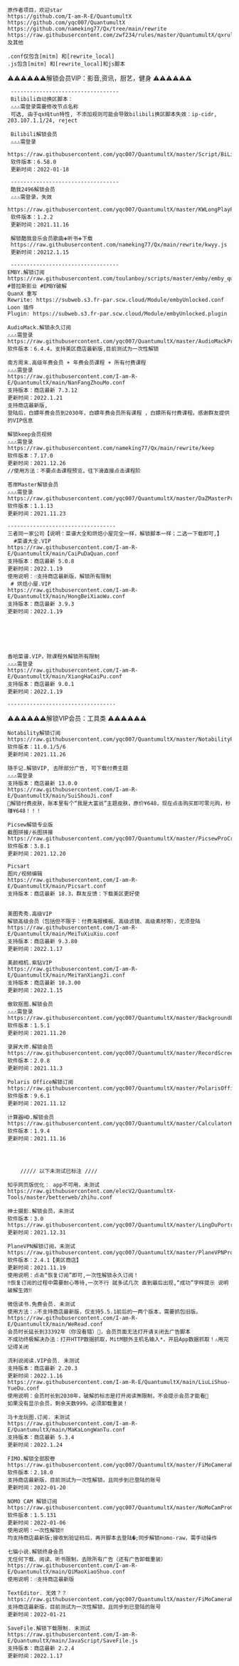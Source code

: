     原作者项目，欢迎star
    https://github.com/I-am-R-E/QuantumultX
    https://github.com/yqc007/QuantumultX
    https://github.com/nameking77/Qx/tree/main/rewrite
    https://raw.githubusercontent.com/zwf234/rules/master/QuantumultX/qxrules.conf 及其他
    
    .conf仅包含[mitm] 和[rewrite_local]
    .js包含[mitm] 和[rewrite_local]和js脚本
    
    
⚠️⚠️⚠️⚠️⚠️⚠️解锁会员VIP：影音,资讯，厨艺，健身 ⚠️⚠️⚠️⚠️⚠️⚠️
    
     ----------------------------------
     Bilibili自动换区脚本：
     ⚠️⚠️⚠️需登录需要修改节点名称
     可选, 由于qx纯tun特性, 不添加规则可能会导致bilibili换区脚本失效：ip-cidr, 203.107.1.1/24, reject
     
     Bilibili解锁会员
     ⚠️⚠️⚠️需登录
     https://raw.githubusercontent.com/yqc007/QuantumultX/master/Script/BiLiBiLiBVIPCrack.js
     软件版本：6.58.0
     更新时间：2022-01-18
     
     ----------------------------------
     酷我2496解锁会员
     ⚠️⚠️⚠️需登录，失效
     https://raw.githubusercontent.com/yqc007/QuantumultX/master/KWLongPlayProCrack.js
     软件版本：1.2.2
     更新时间：2021.11.16
     
     解锁酷我音乐会员歌曲➕听书➕下载
     https://raw.githubusercontent.com/nameking77/Qx/main/rewrite/kwyy.js
     更新时间：20212.1.15
     
     ----------------------------------
    EMBY.解锁订阅
    https://raw.githubusercontent.com/toulanboy/scripts/master/emby/emby_quan.conf
    #普拉斯影业 #EMBY破解 
    QuanX 重写
    Rewrite: https://subweb.s3.fr-par.scw.cloud/Module/embyUnlocked.conf
    Loon 插件
    Plugin: https://subweb.s3.fr-par.scw.cloud/Module/embyUnlocked.plugin

    AudioMack.解锁永久订阅
    ⚠️⚠️⚠️需登录
    https://raw.githubusercontent.com/yqc007/QuantumultX/master/AudioMackProCrack.js
    软件版本：6.4.4，支持美区商店最新版,目前测试为一次性解锁
        
    南方周末.高级年费会员 + 年费会员课程 + 所有付费课程
    ⚠️⚠️⚠️需登录
    https://raw.githubusercontent.com/I-am-R-E/QuantumultX/main/NanFangZhouMo.conf
    支持版本：商店最新 7.3.12
    更新时间：2022.1.21
    支持商店最新版,
    登陆后，白嫖年费会员到2030年，白嫖年费会员所有课程 ，白嫖所有付费课程。感谢群友提供的VIP信息
    
    解锁keep会员视频
    ⚠️⚠️⚠️需登录
    https://raw.githubusercontent.com/nameking77/Qx/main/rewrite/keep
    软件版本：7.17.0
    更新时间：2021.12.26
    //使用方法：不要点击课程预览，往下滑直接点击课程阶
    
    答岸Master解锁会员
    ⚠️⚠️⚠️需登录
    https://raw.githubusercontent.com/yqc007/QuantumultX/master/DaZMasterProCrack.js
    软件版本：1.1.13
    更新时间：2021.11.23
    
    ----------------------------------  
    三者同一家公司【说明：菜谱大全和烘焙小屋完全一样，解锁脚本一样；二选一下载即可,】
      #菜谱大全.VIP
    https://raw.githubusercontent.com/I-am-R-E/QuantumultX/main/CaiPuDaQuan.conf
    支持版本：商店最新 5.0.8
    更新时间：2022.1.19
    使用说明：☝️支持商店最新版，解锁所有限制
     # 烘焙小屋.VIP
    https://raw.githubusercontent.com/I-am-R-E/QuantumultX/main/HongBeiXiaoWu.conf
    支持版本：商店最新 3.9.3
    更新时间：2022.1.19
    
    
    



    香哈菜谱.VIP，除课程外解锁所有限制
    ⚠️⚠️⚠️需登录
    https://raw.githubusercontent.com/I-am-R-E/QuantumultX/main/XiangHaCaiPu.conf
    支持版本：商店最新 9.0.1
    更新时间：2022.1.19

    ----------------------------------
        
        
        
        
⚠️⚠️⚠️⚠️⚠️⚠️解锁VIP会员：工具类 ⚠️⚠️⚠️⚠️⚠️⚠️
    
    Notability解锁订阅
    https://raw.githubusercontent.com/yqc007/QuantumultX/master/NotabilityProCrack.js
    软件版本：11.0.1/5/6
    更新时间：2021.11.26

    随手记.解锁VIP, 去除部分广告, 可下载付费主题
    ⚠️⚠️⚠️需登录
    支持版本：商店最新 13.0.0
    https://raw.githubusercontent.com/I-am-R-E/QuantumultX/main/SuiShouJi.conf
    🎉解锁付费皮肤，账本里有个“我是大富翁”主题皮肤，原价¥648，现在点击购买即可零元购，秒赚¥648！！！
    
    Picsew解锁专业版
    截图拼接/长图拼接
    https://raw.githubusercontent.com/yqc007/QuantumultX/master/PicsewProCrack.js
    软件版本：3.8.1
    更新时间：2021.12.20
    
    Picsart
    图片/视频编辑
    https://raw.githubusercontent.com/I-am-R-E/QuantumultX/main/Picsart.conf
    支持版本：商店最新 18.3，群友反馈：下载美区更好使
    
    
    美图秀秀.高级VIP
    解锁高级会员（包括但不限于：付费海报模板、高级滤镜、高级素材等），无须登陆
    https://raw.githubusercontent.com/I-am-R-E/QuantumultX/main/MeiTuXiuXiu.conf
    支持版本：商店最新 9.3.80
    更新时间：2022.1.17
    
    美颜相机.紫钻VIP
    https://raw.githubusercontent.com/I-am-R-E/QuantumultX/main/MeiYanXiangJi.conf
    支持版本：商店最新 10.3.00
    更新时间：2022.1.15
    
    傲软抠图.解锁会员
    ⚠️⚠️⚠️需登录
    https://raw.githubusercontent.com/yqc007/QuantumultX/master/BackgroundEraserProCrack.js
    软件版本：1.5.1
    更新时间：2021.11.20
      
    录屏大师.解锁会员
    https://raw.githubusercontent.com/yqc007/QuantumultX/master/RecordScreenProCrack.js
    软件版本：2.0.8
    更新时间：2021.11.3
    
    Polaris Office解锁订阅
    https://raw.githubusercontent.com/yqc007/QuantumultX/master/PolarisOfficeProCrack.js
    软件版本：9.6.1
    更新时间：2021.11.12
    
    计算器HD.解锁会员
    https://raw.githubusercontent.com/yqc007/QuantumultX/master/CalculatorHDProCrack.js
    软件版本：1.9.4
    更新时间：2021.11.16
    
    

    
        ///// 以下未测试已标注 ////
        
    知乎网页版优化： app不可用，未测试
    https://raw.githubusercontent.com/elecV2/QuantumultX-Tools/master/betterweb/zhihu.conf
    
    绅士摄影.解锁会员，未测试
    软件版本：3.0
    https://raw.githubusercontent.com/yqc007/QuantumultX/master/LingDuPortraitProCrack.js
    更新时间：2021.12.31
    
    PlaneVPN解锁订阅，未测试
    https://raw.githubusercontent.com/yqc007/QuantumultX/master/PlaneVPNProCrack.js
    软件版本：2.4.1【美区商店】
    更新时间：2021.11.19
    使用说明：点击“恢复订阅”即可,一次性解锁永久订阅！
    ‼恢复订阅的过程中需要耐心等待,一次不行 就多试几次 直到最后出现,“成功”字样提示 说明破解生效‼
    
    微信读书.免费会员. 未测试
    使用方法：⚠️不支持商店最新版，仅支持5.5.1前后的一两个版本，需要抓包旧版。
    https://raw.githubusercontent.com/I-am-R-E/QuantumultX/main/WeRead.conf
    会员时长延长到33392年（你没看错）🎉，会员页面无法打开请关闭去广告脚本
    不成功终极解决办法：打开HTTP数据抓取，MitM额外主机名输入*，开启App数据抓取！⚠️用完记得关闭
    
    流利说阅读.VIP会员. 未测试
    支持版本：商店最新 2.20.3
    更新时间：2022.1.16
    https://raw.githubusercontent.com/I-am-R-E/QuantumultX/main/LiuLiShuo-YueDu.conf
    使用说明：会员时长到2030年，破解的标志是打开阅读🈚️限制，不会提示会员才能看🎉
    如果没有显示会员，剩余天数999。必须卸载重装！
        
    马卡龙玩图.订阅. 未测试
    https://raw.githubusercontent.com/I-am-R-E/QuantumultX/main/MaKaLongWanTu.conf
    支持版本：商店最新 5.3.4
    更新时间：2022.1.24
    
    FIMO.解锁全部胶卷
    https://raw.githubusercontent.com/yqc007/QuantumultX/master/FiMoCameraProCrack.js
    软件版本：2.18.0
    支持商店最新版，目前测试为一次性解锁，且同步到已登陆的账号
    更新时间：2022-01-20
    
    NOMO CAM 解锁订阅
    https://raw.githubusercontent.com/yqc007/QuantumultX/master/NoMoCamProCrack.js
    软件版本：1.5.131
    更新时间：2022-01-06
    使用说明：一次性解锁‼
    均支持商店最新版;接收到验证码后，再开脚本去登陆�;同步解锁nomo-raw，需手动操作

    七猫小说.解锁终身会员
    无任何下载、阅读、听书限制，去除所有广告（还有广告卸载重装）
    https://raw.githubusercontent.com/I-am-R-E/QuantumultX/main/QiMaoXiaoShuo.conf
    使用说明：☝️支持商店最新版
    
    TextEditor. 无效？？
    https://raw.githubusercontent.com/yqc007/QuantumultX/master/FiMoCameraProCrack.js
    支持商店最新版，目前测试为一次性解锁，且同步到已登陆的账号
    更新时间：2022-01-21
        
    SaveFile.解锁下载限制. 未测试
    https://raw.githubusercontent.com/I-am-R-E/QuantumultX/main/JavaScript/SaveFile.js
    支持版本：商店最新 2.2.4
    更新时间：2022.1.17
    
    
    
    
    
    
    
    
    
    









